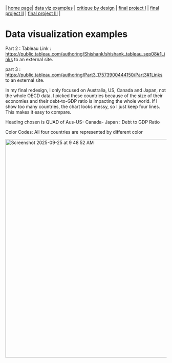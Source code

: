 | [home page](https://shishankmustang10.github.io/Shishank_CMU/)| [data viz examples](dataviz-examples) | [critique by design](critique-by-design) | [final project I](final-project-part-one) | [final project II](final-project-part-two) | [final project III](final-project-part-three) |

# Data visualization examples

Part 2 : Tableau Link :  https://public.tableau.com/authoring/Shishank/shishank_tableau_sep08#1Links to an external site. 

part 3 : https://public.tableau.com/authoring/Part3_17573900444150/Part3#1Links to an external site. 

In my final redesign, I only focused on Australia, US, Canada and Japan, not the whole OECD data. I picked these countries because of the size of their  economies and their debt-to-GDP ratio is impacting the whole world. If I show too many countries, the chart looks messy, so I just keep four  lines. This makes it easy to compare. 

Heading chosen is QUAD of Aus-US- Canada- Japan : Debt to GDP Ratio

Color Codes: All four countries are represented by different color

<img width="1305" height="680" alt="Screenshot 2025-09-25 at 9 48 52 AM" src="https://github.com/user-attachments/assets/2309d85a-007b-461b-94a6-e27524228517" />

